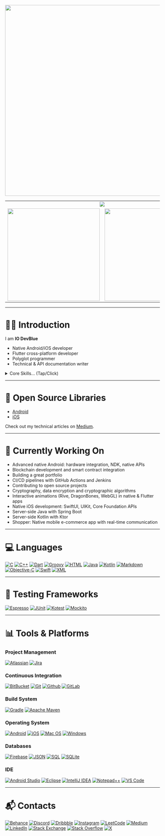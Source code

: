 
<p align="center">
<img src="https://github-readme-activity-graph.vercel.app/graph?username=iodevblue&theme=react-dark" width="620"/>
</p>

<table align="center">
  <tr>
    <td colspan="2" align="center">
      <img src="https://api.visitorbadge.io/api/visitors?path=https%3A%2F%2Fgithub.com%2FIODevBlue%2Fiodevblue&label=Visitors&labelColor=%230109b6&countColor=%232ccce4" />
    </td>
  </tr>
  <tr>
    <td>
      <img src="https://github-readme-stats.vercel.app/api/top-langs/?username=iodevblue&theme=prussian" width="300" />
    </td>
    <td>
      <img src="https://github-readme-stats.vercel.app/api?username=iodevblue&count_private=true&show_icons=true&theme=prussian" width="300" />
    </td>
  </tr>
    <!--
  <tr>
    <td>
      <a href="https://git.io/streak-stats">
        <img src="http://github-readme-streak-stats.herokuapp.com?user=iodevblue&theme=dark&background=000000" width="300" alt="GitHub Streak" />
      </a>
    </td>
    <td colspan="2" align="center">
      <img src="https://leetcode-stats.vercel.app/api?username=iodevblue&theme=dark" width="300" />
    </td>
  </tr>
      -->

</table>

---

# 👋🏾 Introduction
I am **IO DevBlue**  

- Native Android/iOS developer
- Flutter cross-platform developer
- Polyglot programmer
- Technical & API documentation writer

<details>
  <summary>Core Skills... (Tap/Click)</summary>
  <ul>
    <li>Android, iOS, and Flutter development</li>
    <li>API and technical documentation</li>
    <li>Backend API development</li>
    <li>Code analysis, debugging and maintenance</li>
    <li>Custom native Android/iOS and Flutter widgets</li>
    <li>Design patterns and architectures (MVP, MVVM, MVC, Clean)</li>
    <li>Figma and wireframe integration</li>
    <li>OAuth and Single Sign-On (SSO)</li>
    <li>Reactive programming</li>
    <li>Test-Driven Development: Unit and integration testing</li>
  </ul>
</details>


---

# 🚀 Open Source Libraries
- [Android](https://github.com/IODevBlue/iodevblue/blob/main/Projects/api/android/android_api_manifest.md)  
- [iOS](https://github.com/IODevBlue/iodevblue/blob/main/Projects/api/ios/ios_api_manifest.md)

Check out my technical articles on [Medium](https://medium.com/@iodevblue).

---

# 🔧 Currently Working On
- Advanced native Android: hardware integration, NDK, native APIs
- Blockchain development and smart contract integration
- Building a great portfolio
- CI/CD pipelines with GitHub Actions and Jenkins
- Contributing to open source projects
- Cryptography, data encryption and cryptographic algorithms
- Interactive animations (Rive, DragonBones, WebGL) in native & Flutter apps
- Native iOS development: SwiftUI, UIKit, Core Foundation APIs
- Server-side Java with Spring Boot
- Server-side Kotlin with Ktor
- Shopper: Native mobile e-commerce app with real-time communication
 
---

# 💻 Languages
[![C](https://img.shields.io/badge/C-00599C?style=for-the-badge&logo=c&logoColor=white)](https://en.wikipedia.org/wiki/C_(programming_language))
[![C++](https://img.shields.io/badge/c++-%2300599C.svg?style=for-the-badge&logo=c%2B%2B&logoColor=white)](https://en.wikipedia.org/wiki/C%2B%2B)
[![Dart](https://img.shields.io/badge/dart-%230175C2.svg?style=for-the-badge&logo=dart&logoColor=white)](https://dart.dev/)
[![Groovy](https://img.shields.io/badge/Groovy-%23E69F56?style=for-the-badge&logo=apachegroovy&logoColor=white)](https://groovy-lang.org/)
[![HTML](https://img.shields.io/badge/html-%23E34F26?style=for-the-badge&logo=html5&logoColor=white)](https://html.com/)
[![Java](https://img.shields.io/badge/Java-%23ED8B00?style=for-the-badge&logo=java&logoColor=white)](https://www.java.com/)
[![Kotlin](https://img.shields.io/badge/kotlin-%237F52FF.svg?style=for-the-badge&logo=kotlin&logoColor=white)](https://kotlinlang.org/)
[![Markdown](https://img.shields.io/badge/markdown-%23000000.svg?style=for-the-badge&logo=markdown&logoColor=white)](https://www.markdownguide.org/)
[![Objective-C](https://img.shields.io/badge/Objective--C-%23438EFF?style=for-the-badge&logo=objectivec&logoColor=white)](https://developer.apple.com/library/archive/documentation/Cocoa/Conceptual/ProgrammingWithObjectiveC/Introduction/Introduction.html)
[![Swift](https://img.shields.io/badge/Swift-cc5500?style=for-the-badge&logo=swift&logoColor=white)](https://developer.apple.com/swift/)
[![XML](https://img.shields.io/badge/xml-016382?style=for-the-badge&logo=xml&logoColor=white)](https://en.wikipedia.org/wiki/XML)

---

# 🧪 Testing Frameworks
[![Espresso](https://img.shields.io/badge/Espresso-3DDC84?style=for-the-badge&logo=android&logoColor=white)](https://developer.android.com/training/testing/espresso/)
[![JUnit](https://img.shields.io/badge/JUnit-25A162?style=for-the-badge&logo=junit5&logoColor=white)](https://junit.org/junit5/)
[![Kotest](https://img.shields.io/badge/Kotest-7F52FF?style=for-the-badge&logo=kotlin&logoColor=white)](https://kotest.io/)
[![Mockito](https://img.shields.io/badge/Mockito-2CA5E0?style=for-the-badge&logo=mockito&logoColor=white)](https://site.mockito.org/)

---

# 📊 Tools & Platforms

### Project Management
[![Atlassian](https://img.shields.io/badge/Atlassian-0052CC?style=for-the-badge&logo=atlassian&logoColor=white)](https://atlassian.com/)
[![Jira](https://img.shields.io/badge/Jira-0052CC?style=for-the-badge&logo=jira&logoColor=white)](https://jira.atlassian.com/)

### Continuous Integration
[![BitBucket](https://img.shields.io/badge/Bitbucket-0052CC?style=for-the-badge&logo=bitbucket&logoColor=white)](https://bitbucket.org)
[![Git](https://img.shields.io/badge/Git-F05032?style=for-the-badge&logo=git&logoColor=white)](https://git-scm.com/)
[![Github](https://img.shields.io/badge/GitHub-181717?style=for-the-badge&logo=github&logoColor=white)](https://github.com/)
[![GitLab](https://img.shields.io/badge/GitLab-FC6D26?style=for-the-badge&logo=gitlab&logoColor=white)](https://gitlab.com/)

### Build System
[![Gradle](https://img.shields.io/badge/Gradle-02303A.svg?style=for-the-badge&logo=Gradle&logoColor=white)](https://gradle.org/)
[![Apache Maven](https://img.shields.io/badge/apache_maven-C71A36?style=for-the-badge&logo=apachemaven&logoColor=white)](https://maven.apache.org/)

### Operating System
[![Android](https://img.shields.io/badge/Android-3DDC84?style=for-the-badge&logo=android&logoColor=white)](https://www.android.com/)
[![iOS](https://img.shields.io/badge/iOS-000000?style=for-the-badge&logo=ios&logoColor=white)](https://www.apple.com/ios/)
[![Mac OS](https://img.shields.io/badge/mac%20os-000000?style=for-the-badge&logo=macos&logoColor=F0F0F0)](https://www.apple.com/mac)
[![Windows](https://img.shields.io/badge/Windows-0078D6?style=for-the-badge&logo=windows&logoColor=white)](https://www.microsoft.com/en-us/windows)

### Databases
[![Firebase](https://img.shields.io/badge/Firebase-039BE5?style=for-the-badge&logo=Firebase&logoColor=white)](https://firebase.google.com/)
[![JSON](https://img.shields.io/badge/JSON-000000?style=for-the-badge&logo=json&logoColor=white)](https://json.org/)
[![SQL](https://img.shields.io/badge/SQL-4479A1?style=for-the-badge&logo=postgresql&logoColor=white)](https://en.wikipedia.org/wiki/SQL)
[![SQLite](https://img.shields.io/badge/sqlite-%2307405e.svg?style=for-the-badge&logo=sqlite&logoColor=white)](https://www.sqlite.org/index.html)

### IDE
[![Android Studio](https://img.shields.io/badge/Android%20Studio-3DDC84.svg?style=for-the-badge&logo=android-studio&logoColor=white)](https://developer.android.com/studio/)
[![Eclipse](https://img.shields.io/badge/Eclipse-FE7A16.svg?style=for-the-badge&logo=Eclipse&logoColor=white)](https://www.eclipse.org/)
[![IntelliJ IDEA](https://img.shields.io/badge/IntelliJIDEA-000000.svg?style=for-the-badge&logo=intellij-idea&logoColor=white)](https://www.jetbrains.com/idea/)
[![Notepad++](https://img.shields.io/badge/Notepad++-90E59A.svg?style=for-the-badge&logo=notepad%2b%2b&logoColor=black)](https://notepad-plus-plus.org/)
[![VS Code](https://img.shields.io/badge/VS%20Code-007ACC.svg?style=for-the-badge&logo=visual-studio-code&logoColor=white)](https://code.visualstudio.com/)

---

# 📬 Contacts
[![Behance](https://img.shields.io/badge/Behance-1769FF?style=for-the-badge&logo=behance&logoColor=white)](https://www.behance.net/iodevblue)
[![Discord](https://img.shields.io/badge/Discord-5865F2?style=for-the-badge&logo=discord&logoColor=white)](https://discord.com/users/1088328002246553633/)
[![Dribbble](https://img.shields.io/badge/Dribbble-EA4C89?style=for-the-badge&logo=dribbble&logoColor=white)](https://dribbble.com/iodevblue)
[![Instagram](https://img.shields.io/badge/Instagram-E4405F?style=for-the-badge&logo=instagram&logoColor=white)](https://www.instagram.com/iodevblue/)
[![LeetCode](https://img.shields.io/badge/LeetCode-FFA116?style=for-the-badge&logo=leetcode&logoColor=white)](https://leetcode.com/iodevblue/)
[![Medium](https://img.shields.io/badge/Medium-12100E?style=for-the-badge&logo=medium&logoColor=white)](https://medium.com/@iodevblue)
[![LinkedIn](https://img.shields.io/badge/LinkedIn-0077B5?style=for-the-badge&logo=linkedin&logoColor=white)](https://www.linkedin.com/in/emmanuel-eugene-okorie-bb9899249)
[![Stack Exchange](https://img.shields.io/badge/Stack_Exchange-1E6BB8?style=for-the-badge&logo=stack-exchange&logoColor=white)](https://softwareengineering.stackexchange.com/users/430063/io-devblue)
[![Stack Overflow](https://img.shields.io/badge/StackOverflow-FE7A16?style=for-the-badge&logo=stack-overflow&logoColor=white)](https://stackoverflow.com/users/17819649/iodevblue)
[![X](https://img.shields.io/badge/X-000000?style=for-the-badge&logo=x&logoColor=white)](https://x.com/io_devblue)




